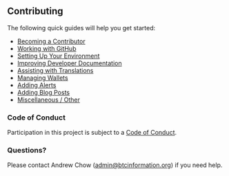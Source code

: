 ## Contributing
The following quick guides will help you get started:

+ [Becoming a Contributor](docs/become-a-contributor.md)
+ [Working with GitHub](docs/working-with-github.md)
+ [Setting Up Your Environment](docs/setting-up-your-environment.md)
+ [Improving Developer Documentation](docs/contributing-to-developer-documentation.md)
+ [Assisting with Translations](docs/assisting-with-translations.md)
+ [Managing Wallets](docs/managing-wallets.md)
+ [Adding Alerts](docs/adding-events-release-notes-and-alerts.md)
+ [Adding Blog Posts](docs/adding-blog-posts.md)
+ [Miscellaneous / Other](docs/miscellaneous.md)

### Code of Conduct

Participation in this project is subject to a [Code of Conduct](CODE_OF_CONDUCT.md).

### Questions?
Please contact Andrew Chow ([admin@btcinformation.org](mailto:admin@btcinformation.org)) if you need help.
